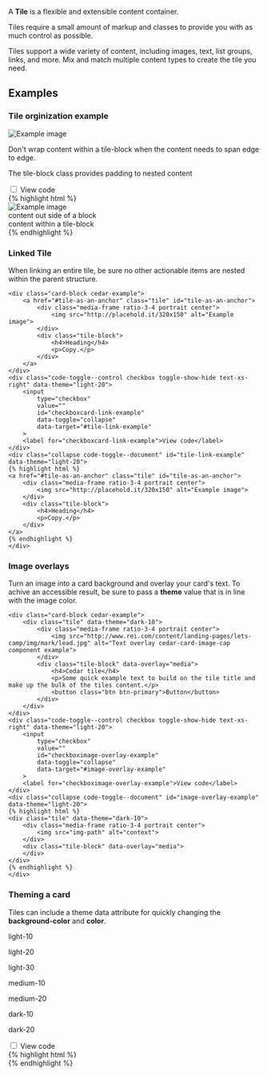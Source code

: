 <p>A <strong>Tile</strong> is a flexible and extensible content container.</p>
<p>Tiles require a small amount of markup and classes to provide you with as much control as possible.</p>
<p>Tiles support a wide variety of content, including images, text, list groups, links, and more. Mix and match multiple content types to create the tile you need.</p>
<h2>Examples</h2>
<div class="card vertical-push-lg">
    <div class="card-block card-block--top" data-theme="light-20"><h3 class="h4">Tile orginization example</h3></div>
    <div class="card-block cedar-example">
        <div class="tile">
            <div class="media-frame ratio-3-4 portrait center">
                <img src="http://placehold.it/320x150" alt="Example image">
            </div>
            <p>Don't wrap content within a tile-block when the content needs to span edge to edge.</p>
                <div class="tile-block text-xs-center">
                <p>The tile-block class provides padding to nested content</p>
                </div>
        </div>
    </div>
    <div class="code-toggle--control checkbox toggle-show-hide text-xs-right" data-theme="light-20">
        <input
            type="checkbox"
            value=""
            id="checkboxroot-example"
            data-toggle="collapse"
            data-target="#root-example"
        >
        <label for="checkboxroot-example">View code</label>
    </div>
    <div class="collapse code-toggle--document" id="root-example" data-theme="light-20">
    {% highlight html %}
    <div class="tile">
        <div class="media-frame ratio-3-4 portrait center">
            <img src="http://placehold.it/320x150" alt="Example image">
        </div>
        content out side of a block
        <div class="tile-block text-xs-center">
            content within a tile-block
        </div>
    </div>
    {% endhighlight %}
    </div>
</div>

<div class="card vertical-push-lg">
    <div class="card-block card-block--top" data-theme="light-20"><h3 class="h4">Linked Tile</h3></div>
    <div class="card-block"><p>When linking an entire tile, be sure no other actionable items are nested within the parent structure.</p></div>

    <div class="card-block cedar-example">
        <a href="#tile-as-an-anchor" class="tile" id="tile-as-an-anchor">
            <div class="media-frame ratio-3-4 portrait center">
                <img src="http://placehold.it/320x150" alt="Example image">
            </div>
            <div class="tile-block">
                <h4>Heading</h4>
                <p>Copy.</p>
            </div>
        </a>
    </div>
    <div class="code-toggle--control checkbox toggle-show-hide text-xs-right" data-theme="light-20">
        <input
            type="checkbox"
            value=""
            id="checkboxcard-link-example"
            data-toggle="collapse"
            data-target="#tile-link-example"
        >
        <label for="checkboxcard-link-example">View code</label>
    </div>
    <div class="collapse code-toggle--document" id="tile-link-example" data-theme="light-20">
    {% highlight html %}
    <a href="#tile-as-an-anchor" class="tile" id="tile-as-an-anchor">
        <div class="media-frame ratio-3-4 portrait center">
            <img src="http://placehold.it/320x150" alt="Example image">
        </div>
        <div class="tile-block">
            <h4>Heading</h4>
            <p>Copy.</p>
        </div>
    </a>
    {% endhighlight %}
    </div>
</div>

<div class="card vertical-push-lg">
    <div class="card-block card-block--top" data-theme="light-20"><h3 class="h4">Image overlays</h3></div>
    <div class="card-block"><p>Turn an image into a card background and overlay your card's text. To achive an accessible result, be sure to pass a <strong>theme</strong> value that is in line with the image color.</p></div>

    <div class="card-block cedar-example">
        <div class="tile" data-theme="dark-10">
            <div class="media-frame ratio-3-4 portrait center">
                <img src="http://www.rei.com/content/landing-pages/lets-camp/img/mark/lead.jpg" alt="Text overlay cedar-card-image-cap component example">
            </div>
            <div class="tile-block" data-overlay="media">
                <h4>Cedar tile</h4>
                <p>Some quick example text to build on the tile title and make up the bulk of the tiles content.</p>
                <button class="btn btn-primary">Button</button>
            </div>
        </div>
    </div>
    <div class="code-toggle--control checkbox toggle-show-hide text-xs-right" data-theme="light-20">
        <input
            type="checkbox"
            value=""
            id="checkboximage-overlay-example"
            data-toggle="collapse"
            data-target="#image-overlay-example"
        >
        <label for="checkboximage-overlay-example">View code</label>
    </div>
    <div class="collapse code-toggle--document" id="image-overlay-example" data-theme="light-20">
    {% highlight html %}
    <div class="tile" data-theme="dark-10">
        <div class="media-frame ratio-3-4 portrait center">
            <img src="img-path" alt="context">
        </div>
        <div class="tile-block" data-overlay="media">
        </div>
    </div>
    {% endhighlight %}
    </div>
</div>

<div class="card vertical-push-lg">
    <div class="card-block card-block--top" data-theme="light-20"><h3 class="h4">Theming a card</h3></div>
    <div class="card-block"><p>Tiles can include a theme data attribute for quickly changing the <strong>background-color</strong> and <strong>color</strong>.</p></div>
    <div class="card-block cedar-example">
        <div class="row" data-example-id="card-background-variants">
            <div class="col-sm-3">
                <div class="tile" data-theme='light-10'>
                    <div class="tile-block">
                        <p>light-10</p>
                    </div>
                </div>
            </div>
            <div class="col-sm-3">
                <div class="tile" data-theme='light-20'>
                    <div class="tile-block">
                        <p>light-20</p>
                    </div>
                </div>
            </div>
            <div class="col-sm-3">
                <div class="tile" data-theme='light-30'>
                    <div class="tile-block">
                        <p>light-30</p>
                    </div>
                </div>
            </div>
            <div class="col-sm-3">
                <div class="tile" data-theme='medium-10'>
                    <div class="tile-block">
                        <p>medium-10</p>
                    </div>
                </div>
            </div>
            <div class="col-sm-3">
                <div class="tile" data-theme='medium-20'>
                    <div class="tile-block">
                        <p>medium-20</p>
                    </div>
                </div>
            </div>
            <div class="col-sm-3">
                <div class="tile" data-theme='dark-10'>
                    <div class="tile-block">
                        <p>dark-10</p>
                    </div>
                </div>
            </div>
            <div class="col-sm-3">
                <div class="tile" data-theme='dark-20'>
                    <div class="tile-block">
                        <p>dark-20</p>
                    </div>
                </div>
            </div>
        </div>
    </div>
    <div class="code-toggle--control checkbox toggle-show-hide text-xs-right" data-theme="light-20">
        <input
            type="checkbox"
            value=""
            id="checkboximage-theme-example"
            data-toggle="collapse"
            data-target="#image-theme-example"
        >
        <label for="checkboximage-theme-example">View code</label>
    </div>
    <div class="collapse code-toggle--document" id="image-theme-example" data-theme="light-20">
    {% highlight html %}
    <div class="tile" data-theme='light-20'>
        <div class="tile-block"></div>
    </div>
    {% endhighlight %}
    </div>
</div>

